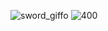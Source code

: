 

![sword_giffo](https://user-images.githubusercontent.com/49595005/225676722-cc52e12e-2327-49cc-ae69-3b73c5b5a847.gif)
![400](https://user-images.githubusercontent.com/49595005/225678621-eb3c54e5-ecba-44fa-871a-46d4d8fd9d82.gif)
